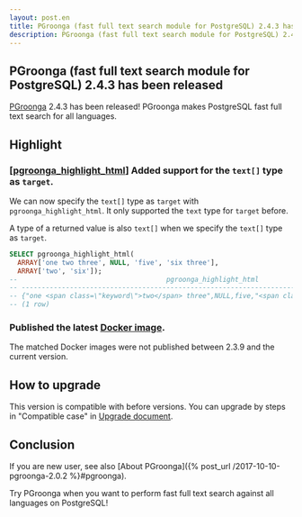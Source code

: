 ```yaml
---
layout: post.en
title: PGroonga (fast full text search module for PostgreSQL) 2.4.3 has been released
description: PGroonga (fast full text search module for PostgreSQL) 2.4.3 has been released!
---
```


## PGroonga (fast full text search module for PostgreSQL) 2.4.3 has been released

[PGroonga](https://pgroonga.github.io/) 2.4.3 has been released! PGroonga makes PostgreSQL fast full text search for all languages.

## Highlight

### [[pgroonga_highlight_html](https://pgroonga.github.io/reference/functions/pgroonga-highlight-html.html)] Added support for the `text[]` type as `target`.

We can now specify the `text[]` type as `target` with `pgroonga_highlight_html`.
It only supported the `text` type for `target` before.

A type of a returned value is also `text[]` when we specify the `text[]` type as `target`.

```sql
SELECT pgroonga_highlight_html(
  ARRAY['one two three', NULL, 'five', 'six three'],
  ARRAY['two', 'six']);
--                                     pgroonga_highlight_html                                        
-- -------------------------------------------------------------------------------------------------------
-- {"one <span class=\"keyword\">two</span> three",NULL,five,"<span class=\"keyword\">six</span> three"}
-- (1 row)
```

### Published the latest [Docker image](https://hub.docker.com/r/groonga/pgroonga).

The matched Docker images were not published between 2.3.9 and the current version.

## How to upgrade

This version is compatible with before versions. You can upgrade by steps in "Compatible case" in [Upgrade document](https://pgroonga.github.io/upgrade/#compatible-case).

## Conclusion

If you are new user, see also [About PGroonga]({% post_url /2017-10-10-pgroonga-2.0.2 %}#pgroonga).

Try PGroonga when you want to perform fast full text search against all languages on PostgreSQL!
